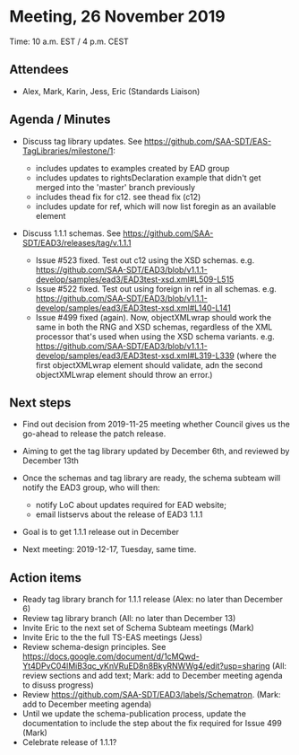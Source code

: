 # Meeting, 26 November 2019
Time: 10 a.m. EST / 4 p.m. CEST

## Attendees
- Alex, Mark, Karin, Jess, Eric (Standards Liaison)

## Agenda / Minutes
- Discuss tag library updates.  See https://github.com/SAA-SDT/EAS-TagLibraries/milestone/1:
  - includes updates to examples created by EAD group
  - includes updates to rightsDeclaration example that didn't get merged into the 'master' branch previously
  - includes thead fix for c12. see
thead fix (c12)
  - includes update for ref, which will now list foregin as an available element


- Discuss 1.1.1 schemas. See https://github.com/SAA-SDT/EAD3/releases/tag/v.1.1.1
   - Issue \#523 fixed.  Test out c12 using the XSD schemas. e.g. https://github.com/SAA-SDT/EAD3/blob/v1.1.1-develop/samples/ead3/EAD3test-xsd.xml#L509-L515
   - Issue \#522 fixed.  Test out using foreign in ref in all schemas. e.g. https://github.com/SAA-SDT/EAD3/blob/v1.1.1-develop/samples/ead3/EAD3test-xsd.xml#L140-L141
   - Issue \#499 fixed (again). Now, objectXMLwrap should work the same in both the RNG and XSD schemas, regardless of the XML processor that's used when using the XSD schema variants.  e.g. https://github.com/SAA-SDT/EAD3/blob/v1.1.1-develop/samples/ead3/EAD3test-xsd.xml#L319-L339 (where the first objectXMLwrap element should validate, adn the second objectXMLwrap element should throw an error.)

## Next steps
 - Find out decision from 2019-11-25 meeting whether Council gives us the go-ahead to release the patch release.
 - Aiming to get the tag library updated by December 6th, and reviewed by December 13th
 - Once the schemas and tag library are ready, the schema subteam will notify the EAD3 group, who will then:
    - notify LoC about updates required for EAD website;
    - email listservs about the release of EAD3 1.1.1
 - Goal is to get 1.1.1 release out in December

- Next meeting: 2019-12-17, Tuesday, same time.

## Action items
- Ready tag library branch for 1.1.1 release (Alex: no later than December 6)
- Review tag library branch (All: no later than December 13)
- Invite Eric to the next set of Schema Subteam meetings (Mark)
- Invite Eric to the the full TS-EAS meetings (Jess)
- Review schema-design principles. See https://docs.google.com/document/d/1cMQwd-Yt4DPvC04lMiB3qc_yKnVRuED8n8BkyRNWWg4/edit?usp=sharing (All: review sections and add text; Mark: add to December meeting agenda to disuss progress)
- Review https://github.com/SAA-SDT/EAD3/labels/Schematron. (Mark: add to December meeting agenda)
- Until we update the schema-publication process, update the documentation to include the step about the fix required for Issue 499 (Mark)
- Celebrate release of 1.1.1?

